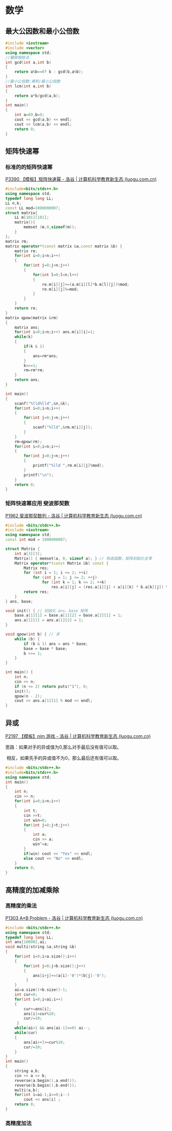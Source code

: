 # 数学

## 最大公因数和最小公倍数

```c++
#include <iostream>
#include <vector>
using namespace std; 
//辗转相除法
int gcd(int a,int b)
{
	return a%b==0? b : gcd(b,a%b);	
} 
//最小公倍数:乘积/最小公倍数
int lcm(int a,int b)
{
	return a*b/gcd(a,b); 
} 
int main()
{
	int a=69,b=9;
	cout << gcd(a,b) << endl;
	cout << lcm(a,b) << endl;
	return 0;
}
```

## 矩阵快速幂

### 标准的的矩阵快速幂

[P3390 【模板】矩阵快速幂 - 洛谷 | 计算机科学教育新生态 (luogu.com.cn)](https://www.luogu.com.cn/problem/P3390)

```c++
#include<bits/stdc++.h>
using namespace std;
typedef long long LL;
LL n,k;
const LL mod=1000000007; 
struct matrix{
	LL m[101][101];
	matrix(){
		memset (m,0,sizeof(m));
	}
};
matrix rm;
matrix operator*(const matrix &a,const matrix &b) {
	matrix re;
	for(int i=0;i<n;i++)
	{
		for(int j=0;j<n;j++)
		{
			for(int l=0;l<n;l++)
			{
				re.m[i][j]+=(a.m[i][l]*b.m[l][j])%mod; 
				re.m[i][j]%=mod; 
			}
		}
	}
	return re;
}
matrix qpow(matrix &rm)
{
	matrix ans;
	for(int i=0;i<n;i++) ans.m[i][i]=1; 
	while(k)
	{
		if(k & 1)
		{
			ans=rm*ans;		
		}
		k>>=1;
		rm=rm*rm;
	}
	return ans;
}

int main()
{		
	scanf("%lld%lld",&n,&k);
	for(int i=0;i<n;i++)
	{
		for(int j=0;j<n;j++)
		{
			scanf("%lld",&rm.m[i][j]);
		}
	}
	rm=qpow(rm);
	for(int i=0;i<n;i++)
	{ 
		for(int j=0;j<n;j++)
		{
			printf("%lld ",rm.m[i][j]%mod);
		}
		printf("\n");
	}
	return 0;
}  
```

### 矩阵快速幂应用	斐波那契数

[P1962 斐波那契数列 - 洛谷 | 计算机科学教育新生态 (luogu.com.cn)](https://www.luogu.com.cn/problem/P1962)

```c++
#include <bits/stdc++.h>
#include <iostream>
using namespace std;
const int mod = 1000000007;

struct Matrix {
    int a[3][3];
    Matrix() { memset(a, 0, sizeof a); } // 构造函数，矩阵初始化全零
    Matrix operator*(const Matrix &b) const {
        Matrix res;
        for (int i = 1; i <= 2; ++i)
            for (int j = 1; j <= 2; ++j)
                for (int k = 1; k <= 2; ++k)
                    res.a[i][j] = (res.a[i][j] + a[i][k] * b.a[k][j]) % mod;
        return res;
    }
} ans, base;

void init() { // 初始化 ans、base 矩阵
    base.a[1][1] = base.a[1][2] = base.a[2][1] = 1;
    ans.a[1][1] = ans.a[1][2] = 1;
}

void qpow(int b) { // 求
    while (b) {
        if (b & 1) ans = ans * base;
        base = base * base;
        b >>= 1;
    }
}

int main() {
    int n;
    cin >> n;
    if (n <= 2) return puts("1"), 0;
    init();
    qpow(n - 2);
    cout << ans.a[1][1] % mod << endl;
}
```

## 异或

[P2197 【模板】nim 游戏 - 洛谷 | 计算机科学教育新生态 (luogu.com.cn)](https://www.luogu.com.cn/problem/P2197)

思路：如果对手的异或值为0,那么对手最后没有值可以取。

​			相反，如果先手的异或值不为0，那么最后还有值可以取。

```c++
#include <bits/stdc++.h> 
#include<bits/stdc++.h>
using namespace std;
int main()
{
	int n;
	cin >> n;
	for(int i=0;i<n;i++)
	{
		int t;
		cin >>t;
		int win=0;
		for(int j=0;j<t;j++)
		{
			int a;
			cin >> a;
			win^=a;
		}
		if(win) cout << "Yes" << endl;
		else cout << "No" << endl;
	}
	return 0;
}
```

## 高精度的加减乘除

### 高精度的乘法

[P1303 A*B Problem - 洛谷 | 计算机科学教育新生态 (luogu.com.cn)](https://www.luogu.com.cn/problem/P1303)

```c++
#include <bits/stdc++.h>
using namespace std;
typedef long long LL;
int ans[10000],ai;
void multi(string &a,string &b)
{
	for(int i=0;i<a.size();i++) 
	{
		for(int j=0;j<b.size();j++)
		{
			ans[i+j]+=(a[i]-'0')*(b[j]-'0');			
		 } 
	}  
	ai=a.size()+b.size()-1;
	int cur=0;
	for(int i=0;i<ai;i++)
	{
		cur+=ans[i];
		ans[i]=cur%10;
		cur/=10; 
	 }
	while(ai>1 && ans[ai-1]==0) ai--;  
	while(cur)
	{
		ans[ai++]+=cur%10;
		cur/=10;
	}
}
int main()
{
	string a,b;
	cin >> a >> b;
	reverse(a.begin(),a.end());
	reverse(b.begin(),b.end());
	multi(a,b);
	for(int i=ai-1;i>=0;i--)
		cout << ans[i] ;
	return 0;
}
```

### 高精度加法
